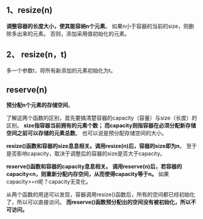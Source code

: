 ## 1、resize(n) 
**调整容器的长度大小，使其能容纳n个元素**。
如果n小于容器的当前的size，则删除多出来的元素。
否则，添加采用值初始化的元素。

## 2、 resize(n，t)
多一个参数t，将所有新添加的元素初始化为t。
 
## reserve(n)
**预分配n个元素的存储空间**。
 
了解这两个函数的区别，首先要搞清楚容器的capacity（容量）与size（长度）的区别。
**size指容器当前拥有的元素个数；
而capacity则指容器在必须分配新存储空间之前可以存储的元素总数**。
也可以说是预分配存储空间的大小。
 
**resize()函数和容器的size息息相关。调用resize(n)后，容器的size即为n**。
至于是否影响capacity，取决于调整后的容器的size是否大于capacity。
 
**reserve()函数和容器的capacity息息相关。
调用reserve(n)后，若容器的capacity<n，则重新分配内存空间，从而使得capacity等于n。**
如果capacity>=n呢？capacity无变化。
 
从两个函数的用途可以发现，容器调用resize()函数后，所有的空间都已经初始化了，所以可以直接访问。
**而reserve()函数预分配出的空间没有被初始化，所以不可访问。**
